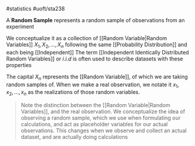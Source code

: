 #statistics 
#uoft/sta238 

A **Random Sample** represents a random sample of observations from an experiment

We conceptualize it as a collection of [[Random Variable|Random Variables]] $X_{1},X_{2},...,X_{n}$ following the same [[Probability Distribution]] and each being [[Independent]]
	The term [[Independent Identically Distributed Random Variables]] or $i.i.d$ is often used to describe datasets with these properties

The capital $X_{n}$ represents the [[Random Variable]], of which we are taking random samples of. When we make a real observation, we notate it  $x_{1},x_{2},...,x_{n}$ as the realizations of those random variables.

> Note the distinction between the [[Random Variable|Random Variables]], and the real observation.
> We conceptualize the idea of observing a random sample, which we use when formulating our calculations, and act as placeholder variables for our actual observations.
> This changes when we observe and collect an actual dataset, and are actually doing calculations
